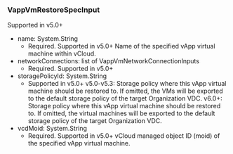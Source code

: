 ### VappVmRestoreSpecInput
Supported in v5.0+

- name: System.String
  - Required. Supported in v5.0+
Name of the specified vApp virtual machine within vCloud.
- networkConnections: list of VappVmNetworkConnectionInputs
  - Required. Supported in v5.0+
- storagePolicyId: System.String
  - Supported in v5.0+
v5.0-v5.3: Storage policy where this vApp virtual machine should be restored to. If omitted, the VMs will be exported to the default storage policy of the target Organization VDC.
v6.0+: Storage policy where this vApp virtual machine should be restored to. If omitted, the virtual machines will be exported to the default storage policy of the target Organization VDC.
- vcdMoid: System.String
  - Required. Supported in v5.0+
vCloud managed object ID (moid) of the specified vApp virtual machine.
